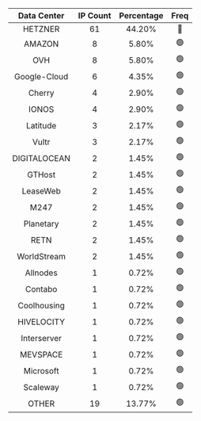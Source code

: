 | Data Center | IP Count | Percentage | Freq |
|:------------:|:--------:|:-----------:|:-----:|
| HETZNER | 61 | 44.20% | 🔴 |
| AMAZON | 8 | 5.80% | 🟢 |
| OVH | 8 | 5.80% | 🟢 |
| Google-Cloud | 6 | 4.35% | 🟢 |
| Cherry | 4 | 2.90% | 🟢 |
| IONOS | 4 | 2.90% | 🟢 |
| Latitude | 3 | 2.17% | 🟢 |
| Vultr | 3 | 2.17% | 🟢 |
| DIGITALOCEAN | 2 | 1.45% | 🟢 |
| GTHost | 2 | 1.45% | 🟢 |
| LeaseWeb | 2 | 1.45% | 🟢 |
| M247 | 2 | 1.45% | 🟢 |
| Planetary | 2 | 1.45% | 🟢 |
| RETN | 2 | 1.45% | 🟢 |
| WorldStream | 2 | 1.45% | 🟢 |
| Allnodes | 1 | 0.72% | 🟢 |
| Contabo | 1 | 0.72% | 🟢 |
| Coolhousing | 1 | 0.72% | 🟢 |
| HIVELOCITY | 1 | 0.72% | 🟢 |
| Interserver | 1 | 0.72% | 🟢 |
| MEVSPACE | 1 | 0.72% | 🟢 |
| Microsoft | 1 | 0.72% | 🟢 |
| Scaleway | 1 | 0.72% | 🟢 |
| OTHER | 19 | 13.77% | 🟢 |